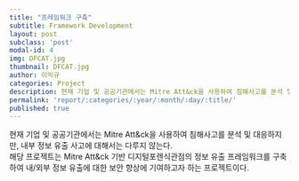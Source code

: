 ```yaml
---
title: "프레임워크 구축"
subtitle: Framework Development
layout: post
subclass: 'post'
modal-id: 4
img: DFCAT.jpg
thumbnail: DFCAT.jpg
author: 이익규
categories: Project
description: 현재 기업 및 공공기관에서는 Mitre Att&ck을 사용하여 침해사고를 분석 및 대응하지만, 내부 정보 유출 사고에 대해서는 다루지 않는다. 해당 프로젝트는 Mitre Att&ck 기반 디지털포렌식관점의 정보 유출 프레임워크를 구축하여 내/외부 정보 유출에 대한 보안 향상에 기여하고자 하는 프로젝트이다.
permalink: 'report/:categories/:year/:month/:day/:title/'
published: true
---
```


현재 기업 및 공공기관에서는 Mitre Att&ck을 사용하여 침해사고를 분석 및 대응하지만, 내부 정보 유출 사고에 대해서는 다루지 않는다.  
해당 프로젝트는 Mitre Att&ck 기반 디지털포렌식관점의 정보 유출 프레임워크를 구축하여 내/외부 정보 유출에 대한 보안 향상에 기여하고자 하는 프로젝트이다.